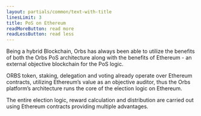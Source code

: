 ```yaml
---
layout: partials/common/text-with-title
linesLimit: 3
title: PoS on Ethereum
readMoreButton: read more
readLessButton: read less
---
```


Being a hybrid Blockchain, Orbs has always been able to utilize the benefits of both the Orbs PoS architecture along with the benefits of Ethereum - an external objective blockchain for the PoS logic.

ORBS token, staking, delegation and voting already operate over Ethereum contracts, utilizing Ethereum’s value as an objective auditor, thus the Orbs platform’s architecture runs the core of the election logic on Ethereum.

The entire election logic, reward calculation and distribution are carried out using Ethereum contracts providing multiple advantages.
